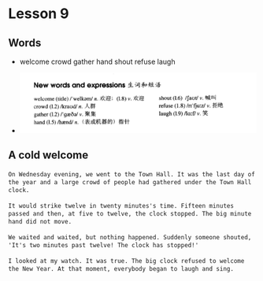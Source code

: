 # Lesson 9

## Words

- welcome crowd gather hand shout refuse laugh

- ![Words](../../../Images/Part2/01/words-9.png)

## A cold welcome

```
On Wednesday evening, we went to the Town Hall. It was the last day of the year and a large crowd of people had gathered under the Town Hall clock.

It would strike twelve in twenty minutes's time. Fifteen minutes passed and then, at five to twelve, the clock stopped. The big minute hand did not move.

We waited and waited, but nothing happened. Suddenly someone shouted, 'It's two minutes past twelve! The clock has stopped!'

I looked at my watch. It was true. The big clock refused to welcome the New Year. At that moment, everybody began to laugh and sing.
```
